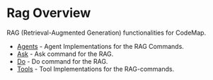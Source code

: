# Rag Overview

RAG (Retrieval-Augmented Generation) functionalities for CodeMap.

- [Agents](agents/index.md) - Agent Implementations for the RAG Commands.
- [Ask](ask/index.md) - Ask command for the RAG.
- [Do](do/index.md) - Do command for the RAG.
- [Tools](tools/index.md) - Tool Implementations for the RAG-commands.
